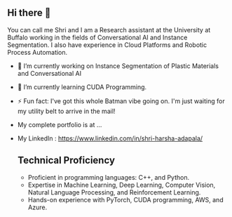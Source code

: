 ## Hi there 👋

You can call me Shri and I am a Research assistant at the University at Buffalo working in the fields of Conversational AI and Instance Segmentation. I also have experience in Cloud Platforms and Robotic Process Automation.
  
- 🔭 I’m currently working on  Instance Segmentation of Plastic Materials and Conversational AI
- 🌱 I’m currently learning CUDA Programming.
- ⚡ Fun fact: I've got this whole Batman vibe going on. I'm just waiting for my utility belt to arrive in the mail!
- My complete portfolio is at ...
- My LinkedIn : https://www.linkedin.com/in/shri-harsha-adapala/


  ## Technical Proficiency
  - Proficient in programming languages: C++, and Python.
  - Expertise in Machine Learning, Deep Learning, Computer Vision, Natural Language Processing, and Reinforcement Learning.
  - Hands-on experience with PyTorch, CUDA programming, AWS, and Azure.


